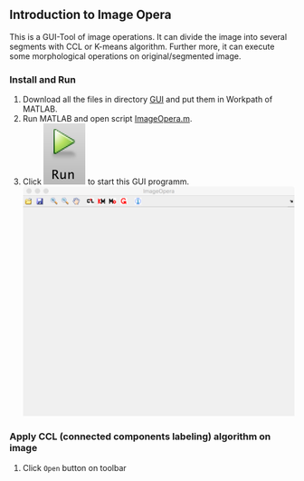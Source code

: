 ## Introduction to Image Opera
This is a GUI-Tool of image operations. It can divide the image into several segments with CCL or K-means algorithm. Further more, it can execute some morphological operations on original/segmented image.

### Install and Run
1. Download all the files in directory [GUI](https://github.com/wenyi1994/Machine-Vision/tree/master/Assignment4/GUI) and put them in Workpath of MATLAB.
2. Run MATLAB and open script [ImageOpera.m](https://github.com/wenyi1994/Machine-Vision/blob/master/Assignment4/GUI/ImageOpera.m).
3. Click ![image](https://github.com/wenyi1994/Machine-Vision/blob/master/Assignment4/GUI/pics/MATLAB_RUN.png) to start this GUI programm.
![image](https://github.com/wenyi1994/Machine-Vision/blob/master/Assignment4/GUI/pics/GUI_Start.png)

### Apply CCL (connected components labeling) algorithm on image
1. Click `Open` button on toolbar
